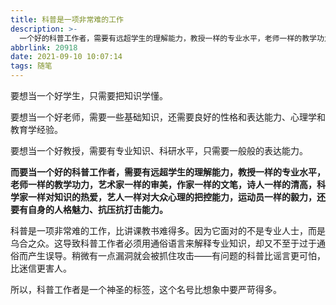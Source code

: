 ```yaml
---
title: 科普是一项非常难的工作
description: >-
  一个好的科普工作者，需要有远超学生的理解能力，教授一样的专业水平，老师一样的教学功力，艺术家一样的审美，作家一样的文笔，诗人一样的清高，科学家一样对知识的热爱，艺人一样对大众心理的把控能力，运动员一样的毅力，还要有自身的人格魅力、抗压抗打击能力。
abbrlink: 20918
date: 2021-09-10 10:07:14
tags: 随笔
---
```


要想当一个好学生，只需要把知识学懂。

要想当一个好老师，需要一些基础知识，还需要良好的性格和表达能力、心理学和教育学经验。

要想当一个好教授，需要有专业知识、科研水平，只需要一般般的表达能力。

**而要当一个好的科普工作者，需要有远超学生的理解能力，教授一样的专业水平，老师一样的教学功力，艺术家一样的审美，作家一样的文笔，诗人一样的清高，科学家一样对知识的热爱，艺人一样对大众心理的把控能力，运动员一样的毅力，还要有自身的人格魅力、抗压抗打击能力。**

科普是一项非常难的工作，比讲课教书难得多。因为它面对的不是专业人士，而是乌合之众。这导致科普工作者必须用通俗语言来解释专业知识，却又不至于过于通俗而产生误导。稍微有一点漏洞就会被抓住攻击——有问题的科普比谣言更可怕，比迷信更害人。

所以，科普工作者是一个神圣的标签，这个名号比想象中要严苛得多。
